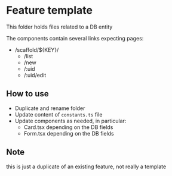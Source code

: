 # Feature template

This folder holds files related to a DB entity

The components contain several links expecting pages:

- /scaffold/${KEY}/
  - /list
  - /new
  - /:uid
  - /:uid/edit

## How to use

- Duplicate and rename folder
- Update content of `constants.ts` file
- Update components as needed, in particular:
  - Card.tsx depending on the DB fields
  - Form.tsx depending on the DB fields

## Note

this is just a duplicate of an existing feature, not really a template

